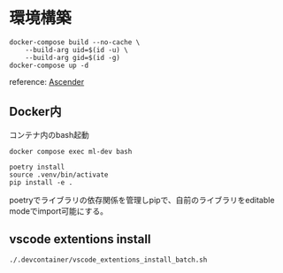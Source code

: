 # 環境構築

```
docker-compose build --no-cache \
    --build-arg uid=$(id -u) \
    --build-arg gid=$(id -g)
docker-compose up -d
```

reference: [Ascender](https://github.com/cvpaperchallenge/Ascender/tree/develop)

## Docker内

コンテナ内のbash起動

`docker compose exec ml-dev bash`


```
poetry install
source .venv/bin/activate
pip install -e .
```

poetryでライブラリの依存関係を管理しpipで、自前のライブラリをeditable modeでimport可能にする。

## vscode extentions install

```
./.devcontainer/vscode_extentions_install_batch.sh 
```
